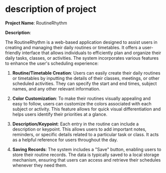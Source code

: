 # description of project

**Project Name**: RoutineRhythm

**Description**:

The RoutineRhythm is a web-based application designed to assist users in creating and managing their daily routines or timetables. It offers a user-friendly interface that allows individuals to efficiently plan and organize their daily tasks, classes, or activities. The system incorporates various features to enhance the user's scheduling experience:

1. **Routine/Timetable Creation**: Users can easily create their daily routines or timetables by inputting the details of their classes, meetings, or other scheduled activities. They can specify the start and end times, subject names, and any other relevant information.

2. **Color Customization**: To make their routines visually appealing and easy to follow, users can customize the colors associated with each subject or activity. This feature allows for quick visual differentiation and helps users identify their priorities at a glance.

3. **Description/Keypoint**: Each entry in the routine can include a description or keypoint. This allows users to add important notes, reminders, or specific details related to a particular task or class. It acts as a helpful reference for users throughout the day.

4. **Saving Records**: The system includes a "Save" button, enabling users to store their routine records. The data is typically saved to a local storage mechanism, ensuring that users can access and retrieve their schedules whenever they need them.



